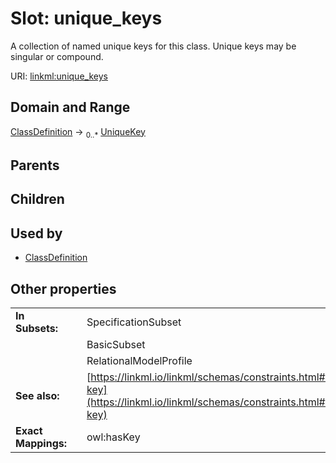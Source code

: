 
# Slot: unique_keys

A collection of named unique keys for this class. Unique keys may be singular or compound.

URI: [linkml:unique_keys](https://w3id.org/linkml/unique_keys)


## Domain and Range

[ClassDefinition](ClassDefinition.md) &#8594;  <sub>0..\*</sub> [UniqueKey](UniqueKey.md)

## Parents


## Children


## Used by

 * [ClassDefinition](ClassDefinition.md)

## Other properties

|  |  |  |
| --- | --- | --- |
| **In Subsets:** | | SpecificationSubset |
|  | | BasicSubset |
|  | | RelationalModelProfile |
| **See also:** | | [https://linkml.io/linkml/schemas/constraints.html#unique-key](https://linkml.io/linkml/schemas/constraints.html#unique-key) |
| **Exact Mappings:** | | owl:hasKey |
